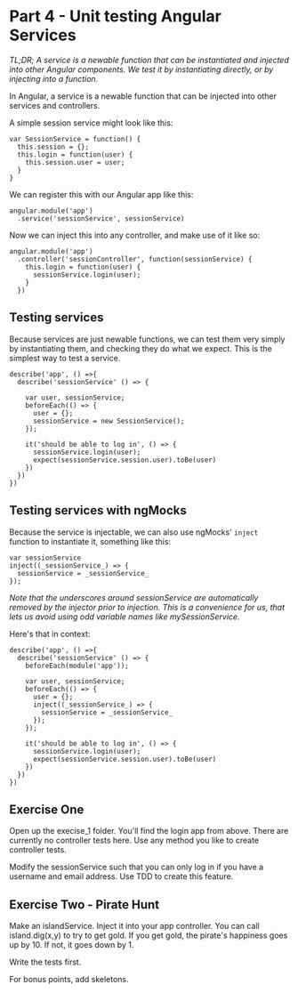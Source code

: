 # Part 4 - Unit testing Angular Services

*TL;DR; A service is a newable function that can be instantiated and injected into other Angular components. We test it by instantiating directly, or by injecting into a function.*

In Angular, a service is a newable function that can be injected into other services and controllers.

A simple session service might look like this:

```
var SessionService = function() {
  this.session = {};
  this.login = function(user) {
    this.session.user = user;
  }
}
```

We can register this with our Angular app like this:

```
angular.module('app')
  .service('sessionService', sessionService)
```

Now we can inject this into any controller, and make use of it like so:

```
angular.module('app')
  .controller('sessionController', function(sessionService) {
    this.login = function(user) {
      sessionService.login(user);
    }
  })
```

## Testing services

Because services are just newable functions, we can test them very simply by instantiating them, and checking they do what we expect. This is the simplest way to test a service.

```
describe('app', () =>{
  describe('sessionService' () => {

    var user, sessionService;
    beforeEach(() => {
      user = {};
      sessionService = new SessionService();
    });

    it('should be able to log in', () => {
      sessionService.login(user);
      expect(sessionService.session.user).toBe(user)
    })
  })
})
```

## Testing services with ngMocks

Because the service is injectable, we can also use ngMocks' `inject` function to instantiate it, something like this:

```
var sessionService
inject((_sessionService_) => {
  sessionService = _sessionService_
});
```

*Note that the underscores around _sessionService_ are automatically removed by the injector prior to injection. This is a convenience for us, that lets us avoid using odd variable names like mySessionService.*

Here's that in context:

```
describe('app', () =>{
  describe('sessionService' () => {
    beforeEach(module('app'));

    var user, sessionService;
    beforeEach(() => {
      user = {};
      inject((_sessionService_) => {
        sessionService = _sessionService_
      });
    });

    it('should be able to log in', () => {
      sessionService.login(user);
      expect(sessionService.session.user).toBe(user)
    })
  })
})
```

## Exercise One

Open up the execise_1 folder. You'll find the login app from above. There are currently no controller tests here. Use any method you like to create controller tests.

Modify the sessionService such that you can only log in if you have a username and email address. Use TDD to create this feature.

## Exercise Two - Pirate Hunt

Make an islandService. Inject it into your app controller. You can call island.dig(x,y) to try to get gold. If you get gold, the pirate's happiness goes up by 10. If not, it goes down by 1.

Write the tests first.

For bonus points, add skeletons.

